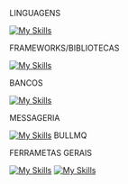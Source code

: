 
LINGUAGENS

[![My Skills](https://skillicons.dev/icons?i=c,js,php,ts,java)](https://skillicons.dev)


FRAMEWORKS/BIBLIOTECAS

[![My Skills](https://skillicons.dev/icons?i=angular,nestjs,laravel,bootstrap,jquery)](https://skillicons.dev)


BANCOS 

[![My Skills](https://skillicons.dev/icons?i=mysql,redis,mongodb)](https://skillicons.dev)

MESSAGERIA

[![My Skills](https://skillicons.dev/icons?i=rabbitmq)](https://skillicons.dev) BULLMQ



FERRAMETAS GERAIS

[![My Skills](https://skillicons.dev/icons?i=redis,git,figma,postman,github,grafana,vscode)](https://skillicons.dev)
[![My Skills](https://skillicons.dev/icons?i=docker,gcp,debian,bitbucket,c,cloudflare,heroku)](https://skillicons.dev)

